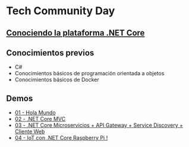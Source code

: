 # Tech Community Day
## [Conociendo la plataforma .NET Core](https://www.youtube.com/watch?v=-1f7pPrGy-c)

## **Conocimientos previos**  
* C#
* Conocimientos básicos de programación orientada a objetos
* Conocimientos básicos de Docker

## **Demos**  
* [01 - Hola Mundo](demo1)
* [02 - .NET Core MVC](demo2)
* [03 - .NET Core Microservicios + API Gateway + Service Discovery + Cliente Web](demo3)
* [04 - IoT con .NET Core Raspberry Pi !](demo4)